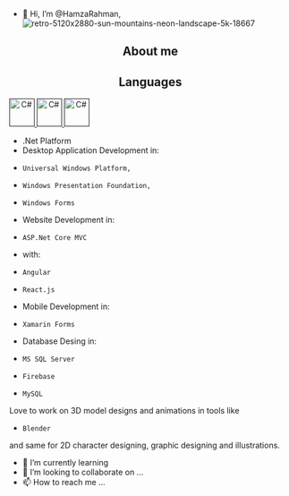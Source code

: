 - 👋 Hi, I’m @HamzaRahman, 
![retro-5120x2880-sun-mountains-neon-landscape-5k-18667](https://user-images.githubusercontent.com/86655407/180606807-aee669b9-f4a4-4e17-995a-304f4ac6bc96.jpg)
<h2 align="center">About me</h2>
<h2 align="center">Languages</h2>
<a href=""  align="center">
    <img src="https://user-images.githubusercontent.com/86655407/180608087-63722917-4e53-4623-b729-c0e015ee2bfc.png" alt="C#" height="50" width="45">
</a>
<a href=""  align="center">
    <img src="https://user-images.githubusercontent.com/86655407/180608759-21b9c260-5c1f-4b0b-a456-4867be31c60a.png" alt="C#" height="50" width="45">
</a>
<a href=""  align="center">
    <img src="https://user-images.githubusercontent.com/86655407/180608869-ba86992a-153b-4cc5-bb04-8c988672fd1e.png" alt="C#" height="50" width="45">
</a>
  
-  .Net Platform
-   Desktop Application Development in:
-     Universal Windows Platform, 
-     Windows Presentation Foundation,
-     Windows Forms
-   Website Development in:
-     ASP.Net Core MVC
-   with:
-     Angular
-     React.js
-   Mobile Development in:
-     Xamarin Forms
-   Database Desing in:
-     MS SQL Server
-     Firebase
-     MySQL
Love to work on 3D model designs and animations in tools like
-     Blender
and same for 2D character designing, graphic designing and illustrations.


- 🌱 I’m currently learning 
- 💞️ I’m looking to collaborate on ...
- 📫 How to reach me ...

<!---
HamzaRahman/HamzaRahman is a ✨ special ✨ repository because its `README.md` (this file) appears on your GitHub profile.
You can click the Preview link to take a look at your changes.
--->
